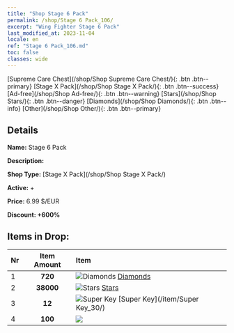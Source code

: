 ```yaml
---
title: "Shop Stage 6 Pack"
permalink: /shop/Stage 6 Pack_106/
excerpt: "Wing Fighter Stage 6 Pack"
last_modified_at: 2023-11-04
locale: en
ref: "Stage 6 Pack_106.md"
toc: false
classes: wide
---
```



  [Supreme Care Chest](/shop/Shop Supreme Care Chest/){: .btn .btn--primary}   [Stage X Pack](/shop/Shop Stage X Pack/){: .btn .btn--success}   [Ad-free](/shop/Shop Ad-free/){: .btn .btn--warning}   [Stars](/shop/Shop Stars/){: .btn .btn--danger}   [Diamonds](/shop/Shop Diamonds/){: .btn .btn--info}   [Other](/shop/Shop Other/){: .btn .btn--primary} 

## Details

 **Name:** Stage 6 Pack 

 **Description:** 

 **Shop Type:** [Stage X Pack](/shop/Shop Stage X Pack/)

 **Active:** + 

 **Price:** 6.99 $/EUR 

 **Discount: +600%** 



## Items in Drop:

  |  Nr | Item Amount  |       Item       |
  |:----|:------------:|:-----------------|
  | 1 | **720**  | ![Diamonds](/images/item/Diamonds_p.png) [Diamonds](/item/Diamonds_15/) | 
  | 2 | **38000**  | ![Stars](/images/item/Stars_p.png) [Stars](/item/Stars_2/) | 
  | 3 | **12**  | ![Super Key](/images/item/Super_Key_p.png) [Super Key](/item/Super Key_30/) | 
  | 4 | **100**  | ![](/images/item/_p.png) [](/item/_61/) | 

